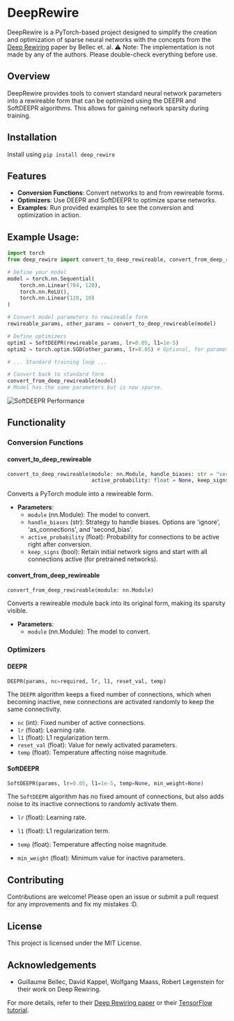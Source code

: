 # DeepRewire
DeepRewire is a PyTorch-based project designed to simplify the creation and optimization of sparse neural networks with the concepts from the [Deep Rewiring](https://arxiv.org/abs/1711.05136) paper by Bellec et. al. ⚠️ Note: The implementation is not made by any of the authors. Please double-check everything before use.

## Overview

DeepRewire provides tools to convert standard neural network parameters into a rewireable form that can be optimized using the DEEPR and SoftDEEPR algorithms. This allows for gaining network sparsity during training.

## Installation

Install using `pip install deep_rewire`

## Features

- **Conversion Functions**: Convert networks to and from rewireable forms.
- **Optimizers**: Use DEEPR and SoftDEEPR to optimize sparse networks.
- **Examples**: Run provided examples to see the conversion and optimization in action.

## Example Usage:
```python
import torch
from deep_rewire import convert_to_deep_rewireable, convert_from_deep_rewireable, SoftDEEPR

# Define your model
model = torch.nn.Sequential(
    torch.nn.Linear(784, 128),
    torch.nn.ReLU(),
    torch.nn.Linear(128, 10)
)

# Convert model parameters to rewireable form
rewireable_params, other_params = convert_to_deep_rewireable(model)

# Define optimizers
optim1 = SoftDEEPR(rewireable_params, lr=0.05, l1=1e-5) 
optim2 = torch.optim.SGD(other_params, lr=0.05) # Optional, for parameters that are not rewireable

# ... Standard training loop ...

# Convert back to standard form
convert_from_deep_rewireable(model)
# Model has the same parameters but is now sparse.
```

![SoftDEEPR Performance](https://github.com/LuggiStruggi/DeepRewire/blob/main/images/mnist_softdeepr.svg)


## Functionality

### Conversion Functions

#### convert_to_deep_rewireable
```python
convert_to_deep_rewireable(module: nn.Module, handle_biases: str = "second_bias",
                           active_probability: float = None, keep_signs: bool = False)
```
Converts a PyTorch module into a rewireable form.

- **Parameters**:
    - `module` (nn.Module): The model to convert.
    - `handle_biases` (str): Strategy to handle biases. Options are 'ignore', 'as_connections', and 'second_bias'.
    - `active_probability` (float): Probability for connections to be active right after conversion.
    - `keep_signs` (bool): Retain initial network signs and start with all connections active (for pretrained networks).

 #### convert_from_deep_rewireable



```python
convert_from_deep_rewireable(module: nn.Module)
```
Converts a rewireable module back into its original form, making its sparsity visible.

- **Parameters**:
    - `module` (nn.Module): The model to convert.

### Optimizers

#### DEEPR
```python
DEEPR(params, nc=required, lr, l1, reset_val, temp)
```
The `DEEPR` algorithm keeps a fixed number of connections, which when becoming inactive, new connections are activated randomly to keep the same connectivity.

- `nc` (int): Fixed number of active connections.
- `lr` (float): Learning rate.
- `l1` (float): L1 regularization term.
- `reset_val` (float): Value for newly activated parameters.
- `temp` (float): Temperature affecting noise magnitude.

#### SoftDEEPR
```python
SoftDEEPR(params, lr=0.05, l1=1e-5, temp=None, min_weight=None)
```

The `SoftDEEPR` algorithm has no fixed amount of connections, but also adds noise to its inactive connections to randomly activate them.

- `lr` (float): Learning rate.

- `l1` (float): L1 regularization term.

- `temp` (float): Temperature affecting noise magnitude.

- `min_weight` (float): Minimum value for inactive parameters.

## Contributing
Contributions are welcome! Please open an issue or submit a pull request for any improvements and fix my mistakes :D.

## License
This project is licensed under the MIT License.

## Acknowledgements
- Guillaume Bellec, David Kappel, Wolfgang Maass, Robert Legenstein for their work on Deep Rewiring.

For more details, refer to their [Deep Rewiring paper](https://arxiv.org/abs/1711.05136) or their [TensorFlow tutorial](https://github.com/guillaumeBellec/deep_rewiring).
